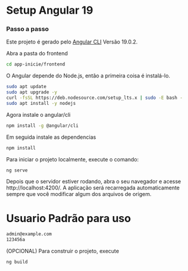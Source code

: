 # Setup Angular 19

### Passo a passo

Este projeto é gerado pelo [Angular CLI](https://github.com/angular/angular-cli) Versão 19.0.2.

Abra a pasta do frontend
```bash
cd app-inicie/frontend
```

O Angular depende do Node.js, então a primeira coisa é instalá-lo.
```bash
sudo apt update
sudo apt upgrade -y
curl -fsSL https://deb.nodesource.com/setup_lts.x | sudo -E bash -
sudo apt install -y nodejs
```

Agora instale o angular/cli
```bash
npm install -g @angular/cli
```
Em seguida instale as dependencias
```bash
npm install
```

Para iniciar o projeto localmente, execute o comando:
```bash
ng serve
```

Depois que o servidor estiver rodando, abra o seu navegador e acesse http://localhost:4200/. A aplicação será recarregada automaticamente sempre que você modificar algum dos arquivos de origem.

# Usuario Padrão para uso
```bash
admin@example.com
123456a
```


(OPCIONAL) Para construir o projeto, execute

```bash
ng build
```

